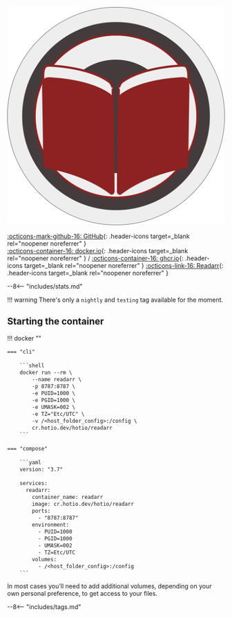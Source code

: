 <div class="image-logo"><img src="/img/image-logos/readarr.svg" alt="logo"></div>

[:octicons-mark-github-16: GitHub](https://github.com/hotio/readarr){: .header-icons target=_blank rel="noopener noreferrer" }  
[:octicons-container-16: docker.io](https://hub.docker.com/r/hotio/readarr){: .header-icons target=_blank rel="noopener noreferrer" }
 / [:octicons-container-16: ghcr.io](https://github.com/orgs/hotio/packages/container/package/readarr){: .header-icons target=_blank rel="noopener noreferrer" }
[:octicons-link-16: Readarr](https://github.com/readarr/readarr){: .header-icons target=_blank rel="noopener noreferrer" }  

--8<-- "includes/stats.md"

!!! warning
    There's only a `nightly` and `testing` tag available for the moment.

## Starting the container

!!! docker ""

    === "cli"

        ```shell
        docker run --rm \
            --name readarr \
            -p 8787:8787 \
            -e PUID=1000 \
            -e PGID=1000 \
            -e UMASK=002 \
            -e TZ="Etc/UTC" \
            -v /<host_folder_config>:/config \
            cr.hotio.dev/hotio/readarr
        ```

    === "compose"

        ```yaml
        version: "3.7"

        services:
          readarr:
            container_name: readarr
            image: cr.hotio.dev/hotio/readarr
            ports:
              - "8787:8787"
            environment:
              - PUID=1000
              - PGID=1000
              - UMASK=002
              - TZ=Etc/UTC
            volumes:
              - /<host_folder_config>:/config
        ```

In most cases you'll need to add additional volumes, depending on your own personal preference, to get access to your files.

--8<-- "includes/tags.md"
